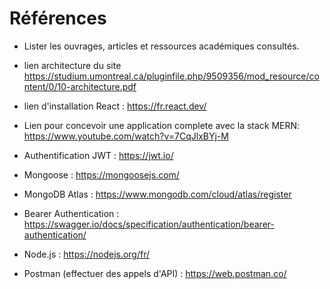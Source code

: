 # Références

- Lister les ouvrages, articles et ressources académiques consultés.

- lien architecture du site
  https://studium.umontreal.ca/pluginfile.php/9509356/mod_resource/content/0/10-architecture.pdf

- lien d'installation React : https://fr.react.dev/
- Lien pour concevoir une application complete avec la stack MERN: 
https://www.youtube.com/watch?v=7CqJlxBYj-M
- Authentification JWT : https://jwt.io/
- Mongoose : https://mongoosejs.com/
- MongoDB Atlas : https://www.mongodb.com/cloud/atlas/register
- Bearer Authentication : https://swagger.io/docs/specification/authentication/bearer-authentication/
- Node.js : https://nodejs.org/fr/
- Postman (effectuer des appels d'API) : https://web.postman.co/

